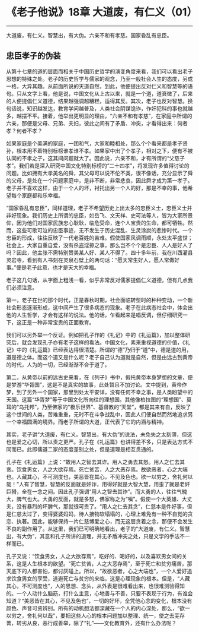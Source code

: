 # 《老子他说》18章 大道废，有仁义（01）

------

大道废，有仁义。智慧出，有大伪。六亲不和有孝慈。国家昏乱有忠臣。

## 忠臣孝子的伪装

从第十七章的道的层面而相关于中国历史哲学的演变角度来看，我们可以看出老子思想的特殊之处。老子的历史哲学与儒家的观念，乃至一般社会人生的态度，另成一格，大异其趣。从前面所说的天道自然，到此，他便提出反对仁义和智慧等的语句。只从文字上看，他是说，中国文化从上古以来，就是一个道，道衰微了，后来的人便提倡仁义道德，结果越强调越糟糕，适得其反。其次，老子也反对智慧。换句话说，知识越发达，教育学问越普及，人类社会阴谋诡诈，作奸犯科的事也就越多，越摆不平。接着，他举出更明显的理由，“六亲不和有孝慈”，在家庭中所谓的六亲，那便是父母、兄弟、夫妇，彼此之间有了矛盾、冲突，才看得出来：何者孝？何者不孝？

如果家庭是个美满的家庭，一团和气，大家和睦相处，那么个个看来都是孝子贤孙，根本用不着特别标榜谁孝谁不孝。如果家中出了个孝子，相对之下，便有不被认同的不孝之子，这其间问题就大了。因此说，六亲不和，才有所谓的“父慈子孝”。我们若是深入研究中国文化特别标榜的“二十四孝”，将发现许多值得讨论的问题。比如拥有大孝美名的舜，其父母可以说不伦不类，很不像话，充分显示了舜的父母，是处在一个问题家庭中，是非不断，非常悲哀，因此舜才成为第一孝子。老子并不喜欢这样，由于一个人的坏，衬托出另一个人的好，那是不幸的事，他希望每个家庭都和乐幸福。

“国家昏乱有忠臣”，同样道理，老子不希望历史上出太多的忠臣义士，忠臣义士并非好现象。我们历史上所谓的忠臣，如岳飞、文天祥、史可法等人，皆为大家所景仰，因为他们对国家民族忠心耿耿，临危受命，连个人宝贵的生命，都可牺牲。然而，这些可歌可泣的忠臣事迹，无不发生于历史混乱、生灵涂炭的悲惨时代。一个忠臣的形成，往往反映了一代老百姓的苦难。假使国家风调雨顺，永处太平盛世；社会上，大家自重自爱，没有杀盗淫掠之事，那么岂不个个是忠臣、人人是好人了吗？因此，他主张不需特别赞美某人好、某人不得了。四十多年前，我在川西灌县灵岩寺，看到有人书刻在灵泉石壁上的两句话：“愿天常生好人，愿人常做好事。”便是老子此意，也才是天大的幸福。

老子这几句话，从字面上粗浅一看，似乎非常反对儒家提倡仁义道德，但有几点我们必须注意。

第一，老子在世的那个时代，正是春秋时期，社会面临转型时的种种变动，一个新社会形态逐渐形成，这中间产生了很多病态的现象。老子在此病态社会中，体会出他的人生哲学，才会有这样的说法。他的话，乍看起来是唱反调，但仔细研究一下，这正是一种非常宝贵的正面教育。

我们可以另外举一个反证。例如把孔子作的《礼记》中的《礼运篇》，加以整体研究后，就会发现孔子亦有老子这样的看法。中国文化，素来重视道德的价值，《礼记》中的《礼运篇》已经表达得很清楚。所谓的“德”乃归于“道”中，德是道的用，道是德之体。而这个道又是什么呢？老子自己认为道就是自然，但是由远古到黄帝的时代，人为的一切，已经渐渐不合于道了。

第二，从黄帝以前的远古史来看，在《列子》书中，假托黄帝本身梦想的文章，便是梦游“华胥国”，这是不是真实的故事，此处暂且不加讨论。文中提到，黄帝作梦，到了另外一个国家，那里到处太平安详，没有任何不幸之事，是人类盼望中的天国。这篇“华胥梦”等于中国文化所向往的理想国。其他像柏拉图的“理想国”、莫耳的“乌托邦”，乃至佛家的“极乐世界”、基督教的“天堂”，都是其来有自，反映了这个世间的人类，苦难重重，无时不在斗争战乱中，因此人们便自然而然地追求另一个幸福圆满的境界。而老子所谓的大道，正代表了它的内涵与精神。

其实，老子讲“大道废，有仁义。智慧出，有大伪”的说法，未免失之太刻薄，但这也是爱之心切，所以责之更严。孔子在《礼运篇》也讲得差不多，只是表达方式不同而已。此即儒道二家的态度差别之处，但是道理是相互贯通的。

孔子在《礼运篇》上说：“故用人之智去其诈。用人之勇去其怒。用人之仁去其贪。饮食男女，人之大欲存焉。死亡贫苦，人之大恶存焉。故欲恶者，心之大端也。人藏其心，不可测度也，美恶皆在其心，不见及色也。欲一以穷之，舍礼何以哉！”人有了智慧，智慧的反面就是奸诈，用得好就是大智大慧，用歪了就是老奸巨猾，全在一念之间。因此孔子强调“用人之智去其诈”。而大勇的人，往往气魄大，脾气也大。大勇的反面，就是多怒，佛家称之为“嗔”。假使一个大英雄、大丈夫，没有暴烈的坏脾气，那就很可贵了。“用人之仁去其贪”，仁慈本是件好事，但是仁慈太过了，变得婆婆妈妈，待人接物软塌塌的，心理上难免有一种不自觉的贪恋、执著。因此，能够保持一片仁慈博爱之心，而无这层贪着之念，那便不会发生不良的副作用了。从这里，我们已可明确地看出，老子的“大道废，有仁义。智慧出，有大伪”，其意和孔子所讲的道理，并无矛盾冲突之处，只是文学的手法不一样而已。

孔子又说：“饮食男女，人之大欲存焉”，吃好的、喝好的，以及喜欢男女间的关系，这是人生根本的欲望。“死亡贫苦，人之大恶存焉”，至于死亡和贫穷痛苦，那天底下的人都害怕，都讨厌碰上。所以，“故欲恶者，心之大端也”，一个人爱好追求饮食男女的享受，逃避死亡与贫穷的来临，这是心理现象的根本。但是，“人藏其心，不可测度也”，人的思想、念头，从外表是很难看出来，也很难测验得知的。一个人动什么脑筋，打什么主意，心地善与不善，只要不表现于行为，有谁会知道？“美恶皆在其心，不见及色也”，一切的好坏，全凭他心念的变化，根本没有颜色、声音可资辨别。所有的动机想法都深藏在一个人的内心深处，那么，“欲一以穷之，舍礼何以哉”，要把这些人心的根本问题加以整理、统一，使之去芜存菁，转劣从良，恶行成善举，除了“礼”——文化教育外，还有什么办法呢？